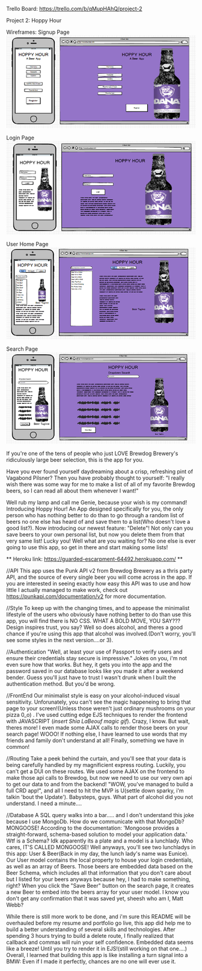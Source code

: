 Trello Board: https://trello.com/b/qMupHAhQ/project-2

Project 2: Hoppy Hour

Wireframes:
Signup Page
![Alt text](./img/signup.png?raw=true "Signup Page")


Login Page
![Alt text](./img/login.png?raw=true "Login Page")


User Home Page
![Alt text](./img/myBeers.png?raw=true "User Home Page")


Search Page
![Alt text](./img/search.png?raw=true "Search Page")

If you're one of the tens of people who just LOVE Brewdog Brewery's ridiculously large beer selection, this is the app for you. 

Have you ever found yourself daydreaming about a crisp, refreshing pint of Vagabond Pilsner? Then you have probably thought to yourself: "I really wish there was some way for me to make a list of all of my favorite Brewdog beers, so I can read all about them whenever I want!"

Well rub my lamp and call me Genie, because your wish is my command! Introducing Hoppy Hour! An App designed specifically for you, the only person who has nothing better to do than to go through a random list of beers no one else has heard of and save them to a list(Who doesn't love a good list?). Now introducing our newest feature: "Delete"! Not only can you save beers to your own personal list, but now you delete them from that very same list! Lucky you! Well what are you waiting for? No one else is ever going to use this app, so get in there and start making some lists!

** Heroku link: https://guarded-escarpment-64492.herokuapp.com/ **


//API
This app uses the Punk API v2 from Brewdog Brewery as a thris party API, and the source of every single beer you will come across in the app. If you are interested in seeing exactly how easy this API was to use and how little I actually managed to make work, check out https://punkapi.com/documentation/v2 for more documentation. 

//Style
To keep up with the changing times, and to appease the minimalist lifestyle of the users who obviously have nothing better to do than use this app, you will find there is NO CSS. WHAT A BOLD MOVE, YOU SAY??? Design inspires trust, you say? Well so does alcohol, and theres a good chance if you're using this app that alcohol was involved.(Don't worry, you'll see some styles in the next version....or 3). 

//Authentication
"Well, at least your use of Passport to verify users and ensure their credentials stay secure is impressive." Jokes on you, i'm not even sure how that works. But hey, it gets you into the app and the password saved in our database looks like you made it after a weekend bender. Guess you'll just have to trust I wasn't drunk when I built the authentication method. But you'd be wrong. 

//FrontEnd
Our minimalist style is easy on your alcohol-induced visual sensitivity. Unforunately, you can't see the magic happeneing to bring that page to your screen!(Unless those weren't just ordinary mushrooms on your pizza 0_o) . I've used cutting edge EJS techniques to render the frontend with JAVASCRIPT (*insert Shia LaBeouf magic gif*). Crazy, I know. But wait, theres more! I even made some AJAX calls to render those beers on your search page! WOOO! If nothing else, I have learned to use words that my friends and family don't understand at all! Finally, something we have in common! 

//Routing
Take a peek behind the curtain, and you'll see that your data is being carefully handled by my magnificient express routing. Luckily, you can't get a DUI on these routes. We used some AJAX on the frontend to make those api calls to Brewdog, but now we need to use our very own api to get our data to and from the backend! "WOW, you've managed to build a full CRD app!", and all I need to hit the MVP is U(settle down sparky, i'm talkin 'bout the Update'). Babysteps, guys. What part of alcohol did you not understand. I need a minute....

//Database
A SQL query walks into a bar..... and I don't understand this joke because I use MongoDb. How do we communicate with that MongoDb? MONGOOSE! According to the documentation: 'Mongoose provides a straight-forward, schema-based solution to model your application data.' Wtf is a Schema? Idk apparently its a plate and a model is a lunchlady. Who cares, IT'S CALLED MONGOOSE! Well anyways, you'll see two lunchladys in this app: User & Beer(Back in my day, the lunch lady's name was Eunice). Our User model contains the local property to house your login credentials, as well as an array of Beers. Those beers are embedded data based on the Beer Schema, which includes all that information that you don't care about but I listed for your beers anyways because hey, I had to make something, right? When you click the "Save Beer" button on the search page, it creates a new Beer to embed into the beers array for your user model. I know you don't get any confirmation that it was saved yet, sheesh who am I, Matt Webb? 

While there is still more work to be done, and i'm sure this README will be overhauled before my resume and portfolio go live, this app did help me to build a better understanding of several skills and technologies. After spending 3 hours trying to build a delete route, I finally realized that callback and commas will ruin your self confidence. Embedded data seems like a breeze! Until you try to render it in EJS!(still working on that one....)  Overall, I learned that building this app is like installing a turn signal into a BMW: Even if I made it perfectly, chances are no one will ever use it.




